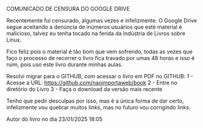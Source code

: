 COMUNICADO DE CENSURA DO GOOGLE DRIVE

Recentemente fui censurado, algumas vezes e infelizmente. O Google Drive segue aceitando a denúncia de inúmeros usuários que este material é malicioso, talvez eu tenha tocado na ferida da Indústria de Livros sobre Linux.

Fico feliz pois o material é tão bom que vem sofrendo, todas as vezes que faço o processo de recorrer o livro fica travado por umas 48 horas e isso é ruim, pois uso este livro durante minhas aulas.

Resolvi migrar para o GITHUB, com acessar o livro em PDF no GITHUB:
1 - Acesse a URL: https://github.com/naoimportaweb/book
2 - Entre no diretório do Livro
3 - Faça o download da versão mais recente


Tenho que pedir desculpas por isso, mas é a única forma de dar certo, infelizmente vou quebrar muitos links, mas no futuro vou corrigindo links.

Autor do livro no dia 23/01/2025 18:05
